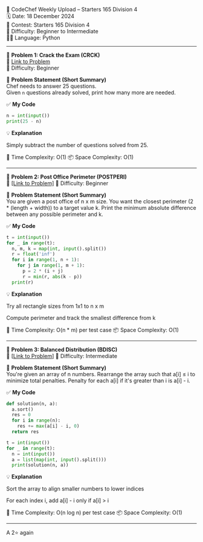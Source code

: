 🚀 CodeChef Weekly Upload – Starters 165 Division 4  
🗓️ Date: 18 December 2024  
📁 Contest: Starters 165 Division 4  
🎯 Difficulty: Beginner to Intermediate  
👨‍💻 Language: Python  

---

🧩 **Problem 1: Crack the Exam (CRCK)**  
🔗 [Link to Problem](https://www.codechef.com/problems/CRCK)  
🚩 Difficulty: Beginner  

📝 **Problem Statement (Short Summary)**  
Chef needs to answer 25 questions.  
Given `n` questions already solved, print how many more are needed.

✅ **My Code**
```python
n = int(input())
print(25 - n)
```
💡 **Explanation**

Simply subtract the number of questions solved from 25.

🧠 Time Complexity: O(1)
📦 Space Complexity: O(1)

---

🧩 **Problem 2: Post Office Perimeter (POSTPERI)**  
🔗 [[Link to Problem]](https://www.codechef.com/problems/POSTPERI)
🚩 Difficulty: Beginner  

📝 **Problem Statement (Short Summary)**  
You are given a post office of n x m size.
You want the closest perimeter (2 * (length + width)) to a target value k.
Print the minimum absolute difference between any possible perimeter and k.

✅ **My Code**
```python
t = int(input())
for _ in range(t):
  n, m, k = map(int, input().split())
  r = float('inf')
  for i in range(1, n + 1):
    for j in range(1, m + 1):
      p = 2 * (i + j)
      r = min(r, abs(k - p))
  print(r)

```
💡 **Explanation**

Try all rectangle sizes from 1x1 to n x m

Compute perimeter and track the smallest difference from k

🧠 Time Complexity: O(n * m) per test case
📦 Space Complexity: O(1)

---

🧩 **Problem 3: Balanced Distribution (BDISC)**  
🔗 [[Link to Problem](https://www.codechef.com/problems/BDISC)]
🚩 Difficulty: Intermediate

📝 **Problem Statement (Short Summary)**  
You're given an array of n numbers.
Rearrange the array such that a[i] ≤ i to minimize total penalties.
Penalty for each a[i] if it's greater than i is a[i] - i.

✅ **My Code**
```python
def solution(n, a):
  a.sort()
  res = 0
  for i in range(n):
    res += max(a[i] - i, 0)
  return res

t = int(input())
for _ in range(t):
  n = int(input())
  a = list(map(int, input().split()))
  print(solution(n, a))

```
💡 **Explanation**

Sort the array to align smaller numbers to lower indices

For each index i, add a[i] - i only if a[i] > i

🧠 Time Complexity: O(n log n) per test case
📦 Space Complexity: O(1)

---
A 2⭐ again
